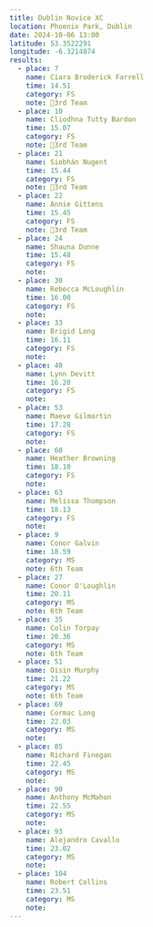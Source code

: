 ```yaml
---
title: Dublin Novice XC
location: Phoenix Park, Dublin
date: 2024-10-06 13:00
latitude: 53.3522291
longitude: -6.3214874
results:
  - place: 7
    name: Ciara Broderick Farrell
    time: 14.51
    category: FS
    note: 🥉3rd Team
  - place: 10
    name: Cliodhna Tutty Bardon
    time: 15.07
    category: FS
    note: 🥉3rd Team
  - place: 21
    name: Siobhán Nugent
    time: 15.44
    category: FS
    note: 🥉3rd Team
  - place: 22
    name: Annie Gittens
    time: 15.45
    category: FS
    note: 🥉3rd Team
  - place: 24
    name: Shauna Dunne
    time: 15.48
    category: FS
    note: 
  - place: 30
    name: Rebecca McLoughlin
    time: 16.00
    category: FS
    note: 
  - place: 33
    name: Brigid Long 
    time: 16.11
    category: FS
    note: 
  - place: 40
    name: Lynn Devitt
    time: 16.20
    category: FS
    note: 
  - place: 53
    name: Maeve Gilmartin
    time: 17.28
    category: FS
    note: 
  - place: 60
    name: Heather Browning
    time: 18.10
    category: FS
    note: 
  - place: 63
    name: Melissa Thompson
    time: 18.13
    category: FS
    note: 
  - place: 9
    name: Conor Galvin
    time: 18.59
    category: MS
    note: 6th Team
  - place: 27
    name: Conor O'Loughlin
    time: 20.11
    category: MS
    note: 6th Team
  - place: 35
    name: Colin Torpay
    time: 20.36
    category: MS
    note: 6th Team
  - place: 51
    name: Oisin Murphy
    time: 21.22
    category: MS
    note: 6th Team
  - place: 69
    name: Cormac Long 
    time: 22.03
    category: MS
    note: 
  - place: 85
    name: Richard Finegan
    time: 22.45
    category: MS
    note: 
  - place: 90
    name: Anthony McMahon
    time: 22.55
    category: MS
    note: 
  - place: 93
    name: Alejandro Cavallo
    time: 23.02
    category: MS
    note: 
  - place: 104
    name: Robert Collins
    time: 23.51
    category: MS
    note: 
---
```

